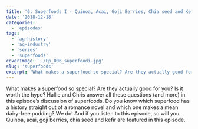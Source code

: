 ```yaml
---
title: '6: Superfoods I - Quinoa, Acai, Goji Berries, Chia seed and Kefir'
date: '2018-12-18'
categories:
  - 'episodes'
tags:
  - 'ag-history'
  - 'ag-industry'
  - 'series'
  - 'superfoods'
coverImage: './Ep_006_superfoodi.jpg'
slug: 'superfoods'
excerpt: 'What makes a superfood so special? Are they actually good for you? Is it worth the hype? Hallie and Chris answer all these questions (and more) in this episode’s discussion of superfoods. Do you know which superfood has a history straight out of a romance novel and which one makes a mean dairy-free pudding? We do! And if you listen to this episode, so will you. Quinoa, acai, goji berries, chia seed and kefir are featured in this episode.'
---
```


What makes a superfood so special? Are they actually good for you? Is it worth the hype? Hallie and Chris answer all these questions (and more) in this episode’s discussion of superfoods. Do you know which superfood has a history straight out of a romance novel and which one makes a mean dairy-free pudding? We do! And if you listen to this episode, so will you. Quinoa, acai, goji berries, chia seed and kefir are featured in this episode.
